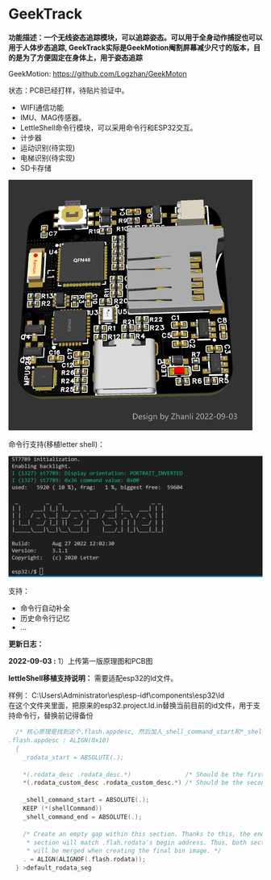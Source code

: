 # GeekTrack

**功能描述：一个无线姿态追踪模块，可以追踪姿态。可以用于全身动作捕捉也可以用于人体步态追踪, GeekTrack实际是GeekMotion阉割屏幕减少尺寸的版本，目的是为了方便固定在身体上，用于姿态追踪**

GeekMotion: https://github.com/Logzhan/GeekMoton

状态：PCB已经打样，待贴片验证中。

- WIFI通信功能
- IMU、MAG传感器。
- LettleShell命令行模块，可以采用命令行和ESP32交互。
- 计步器
- 运动识别(待实现)
- 电梯识别(待实现)
- SD卡存储

<img src=".\6.Image\Board.jpg" alt=".\6.I" style="zoom: 50%;" />

命令行支持(移植letter shell)：

<img src=".\6.Image\GeekMotion-Shell.png" alt=".\6.I" style="zoom: 50%;" />

支持：

- 命令行自动补全
- 历史命令行记忆
- ...

**更新日志：**

**2022-09-03 :**    1）上传第一版原理图和PCB图



**lettleShell移植支持说明：** 需要适配esp32的ld文件。

样例：
C:\Users\Administrator\esp\esp-idf\components\esp32\ld\
在这个文件夹里面，把原来的esp32.project.ld.in替换当前目前的id文件，用于支持命令行，替换前记得备份

```c++
  /* 核心原理是找到这个.flash.appdesc, 然后加入_shell_command_start和*_shell_command_end/  
.flash.appdesc : ALIGN(0x10)
  {
    _rodata_start = ABSOLUTE(.);

    *(.rodata_desc .rodata_desc.*)               /* Should be the first.  App version info.        DO NOT PUT ANYTHING BEFORE IT! */
    *(.rodata_custom_desc .rodata_custom_desc.*) /* Should be the second. Custom app version info. DO NOT PUT ANYTHING BEFORE IT! */
	
	_shell_command_start = ABSOLUTE(.);
	KEEP (*(shellCommand))
	_shell_command_end = ABSOLUTE(.);

    /* Create an empty gap within this section. Thanks to this, the end of this
     * section will match .flah.rodata's begin address. Thus, both sections
     * will be merged when creating the final bin image. */
    . = ALIGN(ALIGNOF(.flash.rodata));
  } >default_rodata_seg
```

